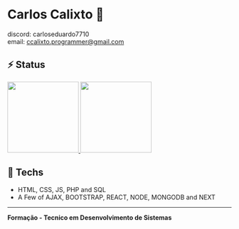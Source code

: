 # Carlos Calixto 👋
discord: carloseduardo7710 <br/>
email: ccalixto.programmer@gmail.com 


## ⚡ Status

<div align="left">
  <a href="https://github.com/euccalixto">
    <img height="160em" src="https://github-readme-stats.vercel.app/api?username=euccalixto&show_icons=true&theme=light&include_all_commits=true&count_private=true"/>
    <img height="160em" src="https://github-readme-stats.vercel.app/api/top-langs/?username=euccalixto&layout=compact&langs_count=7&theme=light"/>
  <a/>
</div>

## 🔧 Techs

<ul>
  <li>HTML, CSS, JS, PHP and SQL</li> 
  <li>A Few of AJAX, BOOTSTRAP, REACT, NODE, MONGODB and NEXT</li>
</ul>

<hr/>

**Formação - Tecnico em Desenvolvimento de Sistemas<br/>**
